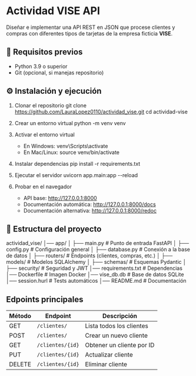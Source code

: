 # Actividad VISE API

Diseñar e implementar una API REST en JSON que procese clientes y compras con diferentes tipos de tarjetas de la empresa ficticia **VISE**.

## 🚀 Requisitos previos
- Python 3.9 o superior
- Git (opcional, si manejas repositorio)

## ⚙️ Instalación y ejecución

1. Clonar el repositorio
   git clone https://github.com/LauraLopez0110/actividad_vise.git
   cd actividad-vise

2. Crear un entorno virtual
   python -m venv venv

3. Activar el entorno virtual
   - En Windows:
     venv\Scripts\activate
   - En Mac/Linux:
     source venv/bin/activate

4. Instalar dependencias
   pip install -r requirements.txt

5. Ejecutar el servidor
   uvicorn app.main:app --reload

6. Probar en el navegador
   - API base: http://127.0.0.1:8000
   - Documentación automática: http://127.0.0.1:8000/docs
   - Documentación alternativa: http://127.0.0.1:8000/redoc

## 📌 Estructura del proyecto

actividad_vise/
│── app/
│ ├── main.py # Punto de entrada FastAPI
│ ├── config.py # Configuración general
│ ├── database.py # Conexión a la base de datos
│ ├── routers/ # Endpoints (clientes, compras, etc.)
│ ├── models/ # Modelos SQLAlchemy
│ ├── schemas/ # Esquemas Pydantic
│ ├── security/ # Seguridad y JWT
│── requirements.txt # Dependencias
│── Dockerfile # Imagen Docker
│── vise_db.db # Base de datos SQLite
│── session.hurl # Tests automáticos
│── README.md # Documentación


## Edpoints principales

| Método | Endpoint         | Descripción               |
| ------ | ---------------- | ------------------------- |
| GET    | `/clientes/`     | Lista todos los clientes  |
| POST   | `/clientes/`     | Crear un nuevo cliente    |
| GET    | `/clientes/{id}` | Obtener un cliente por ID |
| PUT    | `/clientes/{id}` | Actualizar cliente        |
| DELETE | `/clientes/{id}` | Eliminar cliente          |
